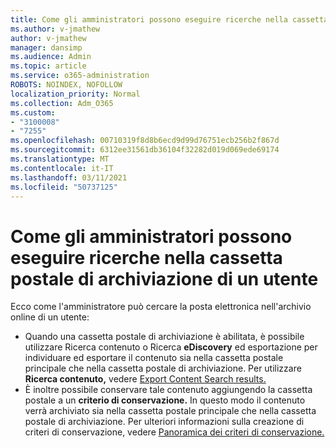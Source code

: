 ```yaml
---
title: Come gli amministratori possono eseguire ricerche nella cassetta postale di archiviazione di un utente
ms.author: v-jmathew
author: v-jmathew
manager: dansimp
ms.audience: Admin
ms.topic: article
ms.service: o365-administration
ROBOTS: NOINDEX, NOFOLLOW
localization_priority: Normal
ms.collection: Adm_O365
ms.custom:
- "3100008"
- "7255"
ms.openlocfilehash: 00710319f8d8b6ecd9d99d76751ecb256b2f867d
ms.sourcegitcommit: 6312ee31561db36104f32282d019d069ede69174
ms.translationtype: MT
ms.contentlocale: it-IT
ms.lasthandoff: 03/11/2021
ms.locfileid: "50737125"
---
```

# <a name="how-admins-can-search-a-users-archive-mailbox"></a>Come gli amministratori possono eseguire ricerche nella cassetta postale di archiviazione di un utente

Ecco come l'amministratore può cercare la posta elettronica nell'archivio online di un utente:

* Quando una cassetta postale di  archiviazione è abilitata, è possibile utilizzare Ricerca contenuto o Ricerca **eDiscovery** ed esportazione per individuare ed esportare il contenuto sia nella cassetta postale principale che nella cassetta postale di archiviazione. Per utilizzare **Ricerca contenuto,** vedere [Export Content Search results.](https://docs.microsoft.com/office365/securitycompliance/export-search-results)
* È inoltre possibile conservare tale contenuto aggiungendo la cassetta postale a un **criterio di conservazione.** In questo modo il contenuto verrà archiviato sia nella cassetta postale principale che nella cassetta postale di archiviazione. Per ulteriori informazioni sulla creazione di criteri di conservazione, vedere [Panoramica dei criteri di conservazione.](https://docs.microsoft.com/office365/securitycompliance/retention-policies)
